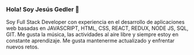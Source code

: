 ### Hola! Soy Jesús Gedler 👋

Soy Full Stack Developer con experiencia en el desarrollo de aplicaciones web basadas en JAVASCRIPT, HTML, CSS, REACT, REDUX, NODE JS, SQL, GIT.
Me gusta la música, las actividades al aire libre y siempre estoy en constante aprendizaje. Me gusta mantenerme actualizado y enfrentar nuevos retos.


<!--
**jesusegg/Jesusegg** is a ✨ _special_ ✨ repository because its `README.md` (this file) appears on your GitHub profile.

Here are some ideas to get you started:

- 🔭 I’m currently working on ...
- 🌱 I’m currently learning ...
- 👯 I’m looking to collaborate on ...
- 🤔 I’m looking for help with ...
- 💬 Ask me about ...
- 📫 How to reach me: ...
- 😄 Pronouns: ...
- ⚡ Fun fact: ...
-->

